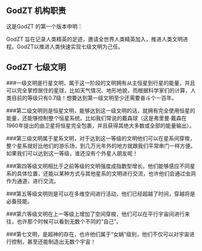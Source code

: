 ## GodZT 机构职责

这是GodZT 的第一个版本申明：

GodZT 旨在记录人类精英的足迹，邀请全世界人类精英加入，推进人类文明进程。GodZT以推进人类快速实现七级文明为己任。


## GodZT 七级文明


###一级文明是行星文明，属于这一阶段的文明拥有从主恒星到行星的能量，并且可以完全掌控居住的星球，比如天气情况、地形地貌，而根据科学家们的计算，人类目前的等级只有0.7级！想要达到第一级文明至少还需要奋斗个一百年。

###第二级文明则是恒星文明，能够达到这一级文明的话，就拥有完全使用恒星的能量，还能够控制整个恒星系统。比如我们常说的戴森球（这是弗里曼·戴森在1960年提出的由卫星将恒星完全包裹，并且获得其绝大多数或全部的能量输出）。

###第三级文明属于星系文明，对于达到这一等级的文明他们可以在星系间穿梭，整个星系就好比他们的游乐场，到几万光年外的地方就跟我们平常串门一样方便。如果我们可以达到这一等级，谁还没有个外星人朋友呢！

###第四等级文明相比于之前等级的文明强度成指数型增长。他们能够感应不同星系的具体位置，还能以某种方式与其他星系的文明进行交流，也许他们会通过虫洞作为通道，进行交流。

###第五等级文明则是可以在多维空间进行活动，他们已经超越了时间，穿越将是必备技能。

###第六等级文明在上一等级上增加了空间穿梭，他们可以在平行宇宙间进行来往，也许那个时候可以看到无数个不同的“自己”。

###第七文明，是超神的存在，也许他们属于“女娲”级别，他们不仅可以对宇宙进行控制，甚至还能制造出无数个宇宙！


